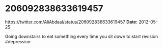 # 206092838633619457
https://twitter.com/AliAbdaal/status/206092838633619457
**Date:** 2012-05-25

Going downstairs to eat something every time you sit down to start revision #depression
